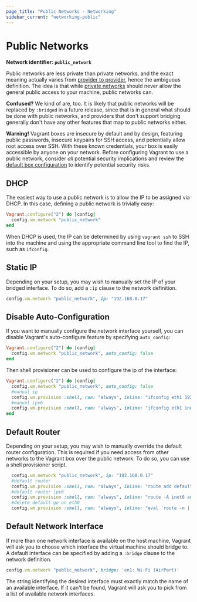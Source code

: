 ```yaml
---
page_title: "Public Networks - Networking"
sidebar_current: "networking-public"
---
```


# Public Networks

**Network identifier: `public_network`**

Public networks are less private than private networks, and the exact
meaning actually varies from [provider to provider](/v2/providers/index.html),
hence the ambiguous definition. The idea is that while
[private networks](/v2/networking/private_network.html) should never allow the
general public access to your machine, public networks can.

<div class="alert alert-info">
	<p>
		<strong>Confused?</strong> We kind of are, too. It is likely that
		public networks will be replaced by <code>:bridged</code> in a
		future release, since that is in general what should be done with
		public networks, and providers that don't support bridging generally
		don't have any other features that map to public networks either.
	</p>
</div>

<div class="alert alert-warning">
	<p>
		<strong>Warning!</strong> Vagrant boxes are insecure by default 
		and by design, featuring public passwords, insecure keypairs 
		for SSH access, and potentially allow root access over SSH.  With
		these known credentials, your box is easily accessible by anyone on
		your network.  Before configuring Vagrant to use a public network,
		consider <em>all</em> potential security implications
		and review the <a href="/v2/boxes/base.html">default box
		configuration</a> to identify potential security risks.
	</p>
</div>

## DHCP

The easiest way to use a public network is to allow the IP to be assigned
via DHCP. In this case, defining a public network is trivially easy:

```ruby
Vagrant.configure("2") do |config|
  config.vm.network "public_network"
end
```

When DHCP is used, the IP can be determined by using `vagrant ssh` to
SSH into the machine and using the appropriate command line tool to find
the IP, such as `ifconfig`.

## Static IP

Depending on your setup, you may wish to manually set the IP of your
bridged interface. To do so, add a `:ip` clause to the network definition.

```ruby
config.vm.network "public_network", ip: "192.168.0.17"
```

## Disable Auto-Configuration

If you want to manually configure the network interface yourself, you
can disable Vagrant's auto-configure feature by specifying `auto_config`:

```ruby
Vagrant.configure("2") do |config|
  config.vm.network "public_network", auto_config: false
end
```

Then shell provisioner can be used to configure the ip of the interface:

```ruby
Vagrant.configure("2") do |config|
  config.vm.network "public_network", auto_config: false
  #manual ip
  config.vm.provision :shell, run: "always", inline: "ifconfig eth1 192.168.0.17 netmask 255.255.255.0 up"
  #manual ipv6
  config.vm.provision :shell, run: "always", inline: "ifconfig eth1 inet6 add fc00::17/7"
end
```

## Default Router

Depending on your setup, you may wish to manually override the default router configuration. This is required if you need access from other networks to the Vagrant box over the public network. To do so, you can use a shell provisioner script.

```ruby
  config.vm.network "public_network", ip: "192.168.0.17"
  #default router
  config.vm.provision :shell, run: "always", inline: "route add default gw 192.168.0.1"
  #default router ipv6
  config.vm.provision :shell, run: "always", inline: "route -A inet6 add default gw fc00::1 eth1"
  #delete default gw on eth0
  config.vm.provision :shell, run: "always", inline: "eval `route -n | awk '{ if ($8 ==\"eth0\" && $2 != \"0.0.0.0\") print \"route del default gw \" $2; }'`"
```

## Default Network Interface

If more than one network interface is available on the host machine, Vagrant will
ask you to choose which interface the virtual machine should bridge to. A default
interface can be specified by adding a `:bridge` clause to the network definition.

```ruby
config.vm.network "public_network", bridge: 'en1: Wi-Fi (AirPort)'
```

The string identifying the desired interface must exactly match the name of an
available interface. If it can't be found, Vagrant will ask you to pick
from a list of available network interfaces.
